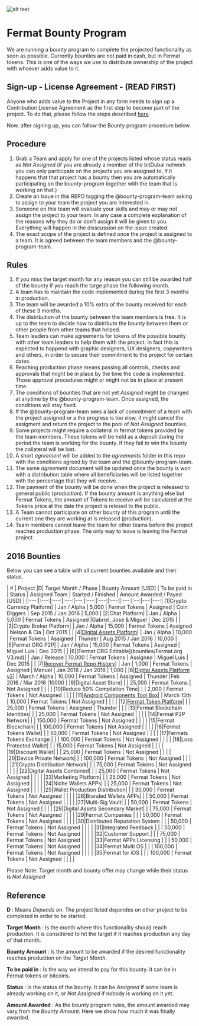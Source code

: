 ![alt text](https://github.com/bitDubai/media-kit/blob/master/MediaKit/Fermat%20Branding/Fermat%20Logotype/Fermat_Logo_3D.png "Fermat Logo")

# Fermat Bounty Program

We are running a bounty program to complete the projected functionality as soon as possible. Currently bounties are not paid in cash, but in Fermat tokens. This is one of the ways we use to distribute ownership of the project with whoever adds value to it. 

## Sign-up - License Agreement - (READ FIRST)
Anyone who adds value to the Project in any form needs to sign up a Contribution License Agreement as the first step to become part of the project. To do that, please follow the steps described [here](https://github.com/bitDubai/contribution-program/tree/master/license-agreements/README.md) 

Now, after signing up,  you can follow the Bounty program procedure below.

## Procedure

1. Grab a Team and apply for one of the projects listed whose status reads as _Not Assigned_ (if you are already a member of the bitDubai network you can only participate on the projects you are assigned to, if it happens that that project has a bounty then you are automatically participating on the bounty-program together with the team that is working on that.)
2. Create an Issue in this REPO tagging the @bounty-program-team asking to assign to your team the project you are interested in.
3. Someone on this team will evaluate your skills and may or may not assign the project to your team. In any case a complete explanation of the reasons why they do or don't assign it will be given to you. Everything will happen in the disscussion on the issue created.
4. The exact scope of the project is defined once the project is assigned to a team. It is agreed between the team members and the @bounty-program-team.

## Rules

1. If you miss the target month for any reason you can still be awarded half of the bounty if you reach the targe phase the following month.
2. A team has to maintain the code implemented during the first 3 months in production. 
3. The team will be awarded a 10% extra of the bounty received for each of these 3 months.
4. The distribution of the bounty between the team members is free. It is up to the team to decide how to distribute the bounty between them or other people from other teams that helped.
5. Team leaders can make agreements for tokens of the possible bounty with other team leaders to help them with the project. In fact this is expected to happend with graphic designers, UX designers, copywriters and others, in order to secure their commitment to the project for certain dates.
6. Reaching production phase means passing all controls, checks and approvals that might be in place by the time the code is implemented. Those approval procedures might or might not be in place at present time.
7. The conditions of bounties that are not yet _Assigned_ might be changed at anytime by the @bounty-program-team. Once assigned, the conditions will stay fixed.
8. If the @bounty-program-team sees a lack of commitment of a team with the project assigned or a the progress is too slow, it might cancel the assigment and return the project to the pool of _Not Assigned_ bounties.
9. Some projects might require a collateral in fermat tokens provided by the team members. These tokens will be held as a deposit during the period the team is working for the bounty. If they fail to win the bounty the collateral will be lost.
10. A short _agreement_ will be added to the _agreements_ folder in this repo with the conditions agreed by the team and the @bounty-program-team.
11. The same _agreement_ document will be updated once the bounty is won with a distribution table where all beneficiaries will be listed together with the percentage that they will receive.
12. The payment of the bounty will be done when the project is released to general public (production). If the bounty amount is anything else but Fermat Tokens, the amount of Tokens to receive will be calculated at the Tokens price at the date the project is relesed to the public.
13. A Team cannot participate on other bounty of this program until the current one they are working at is released (production).
14. Team members cannot leave the team for other teams before the project reaches production phase. The only way to leave is leaving the Fermat project.

## 2016 Bounties

Below you can see a table with all current bounties available and their status. 

| # | Project |D|  Target Month / Phase | Bounty Amount [USD] | To be paid in | Status | Assigned Team | Started / Finished | Amount Awarded / Payed [USD] |
|:---:|:---:|:---:|:---:|---:|:---:|:---:|:---:|:---:|:--:|---:|---:|
|1|Crypto Currency Platform|  | Jan / Alpha | 5,000 | Fermat Tokens | Assigned | Coin Diggers | Sep 2015 / Jan 2016 | 5,000 | 
|2|Chat Platform|  | Jan / Alpha  | 5,000 | Fermat Tokens | Assigned |Gabriel, José & Miguel | Dec 2015 | | 
|3|Crypto Broker Platform| | Jan / Alpha | 15,000 | Fermat Tokens | Assigned | Nelson & Cía | Oct 2015 | | 
|4|[Digital Assets Platform](https://github.com/bitDubai/bounty-program/blob/master/bounties/Digital-Asset-Platform.md)| | Jan / Alpha | 10,000 | Fermat Tokens | Assigned | Thunder | Aug 2015 / Jan 2016 | 10,000 | 
|5|Fermat ORG P2P| | Jan / Alpha | 15,000 | Fermat Tokens | Assigned | Miguel Luis | Dec 2015 | | 
|6|[Fermat ORG Editable](bounties/Fermat.org V3.md)| | Jan / Release | 10,000 | Fermat Tokens | Assigned | Miguel Luis | Dec 2015 | |
|7|[Recover Fermat Repo History](https://github.com/Fermat-ORG/bounty-program/blob/master/bounties/Recover-FermatRepoHistory.md)|  | Jan | 1,000 | Fermat Tokens | Assigned | Manuel | Jan 2016 / Jan 2016 | 1,000 | 
|8|[Digital Assets Platform v2](https://github.com/bitDubai/bounty-program/blob/master/bounties/Digital%20Assets%20Platform%20v2.md)| | March / Alpha | 10,000 | Fermat Tokens | Assigned | Thunder  |Feb 2016 / Mar 2016 |10000 | 
|9|Digital Asset Store|  | | 25,000 | Fermat Tokens | Not Assigned | | | | 
|10|Reduce 50% Compilation Time|  | | 2,000 | Fermat Tokens | Not Assigned | | | | 
|11|[Android Components Tool Box](https://github.com/bitDubai/bounty-program/blob/master/bounties/Android_Toolbox_v1.md)|  | March 15th | 10,000 | Fermat Tokens | Not Assigned | | | | 
|12|[Fermat Token Platform](https://github.com/bitDubai/bounty-program/blob/master/bounties/Fermat-Token-Platform.md)|  | | 25,000 | Fermat Tokens | Assigned | Thunder | | | 
|13|Fermat Blockchain Identities|  | | 25,000 | Fermat Tokens | Not Assigned | | | | 
|14|Fermat P2P Network| | | 150,000 | Fermat Tokens | Not Assigned | | | | 
|15|Fermat Blockchain| |  | 100,000 | Fermat Tokens | Not Assigned | | | | 
|16|Fermat Tokens Wallet| | | 50,000 | Fermat Tokens | Not Assigned | | | | 
|17|Fermats Tokens Exchange |  | | 100,000 | Fermat Tokens | Not Assigned | | | | 
|18|Loss Protected Wallet|  | | 15,000 | Fermat Tokens | Not Assigned | | | | 
|19|Discount Wallet|  | | 25,000 | Fermat Tokens | Not Assigned | | | | 
|20|Device Private Network| | | 100,000 | Fermat Tokens | Not Assigned | | | | 
|21|Crypto Distribution Network|  | | 75,000 | Fermat Tokens | Not Assigned | | | | 
|22|Digital Assets Combined|  | | 25,000 | Fermat Tokens | Not Assigned | | | | 
|23|Marketing Platform|  | | 25,000 | Fermat Tokens | Not Assigned | | | | 
|24|Niche Wallets APPs| | | 25,000 | Fermat Tokens | Not Assigned | | | | 
|25|Wallet Production Distribution| | | 30,000 | Fermat Tokens | Not Assigned | | | | 
|26|Branded Wallets APPs|  | | 50,000 | Fermat Tokens | Not Assigned | | | | 
|27|Multi-Sig Vault|  | | 50,000 | Fermat Tokens | Not Assigned | | | | 
|28|Digital Assets Secondary Market|  |  | 75,000 | Fermat Tokens | Not Assigned | | | | 
|29|Fermat Companies |  |  | 50,000 | Fermat Tokens | Not Assigned | | | | 
|30|Distributed Reputation System |  |  | 50,000 | Fermat Tokens | Not Assigned | | | | 
|31|Integrated Feedback |  |  | 50,000 | Fermat Tokens | Not Assigned | | | | 
|32|Customer Support |  |  | 75,000 | Fermat Tokens | Not Assigned | | | | 
|33|Fermat APPs Licensing | | | 50,000 | Fermat Tokens | Not Assigned | | | | 
|34|Fermat Multi OS | | | 100,000 | Fermat Tokens | Not Assigned | | | | 
|35|Fermat for iOS | |  | 100,000 | Fermat Tokens | Not Assigned | | | | 



Please Note: Target month and bounty offer may change while their status is _Not Assigned_

## Reference 

**D** : Means _Depends on_. The project listed dependes on other project to be completed in order to be started. 

**Target Month** : Is the month where this functionality should reach production. It is considered to hit the target if it reaches production any day of that month.

**Bounty Amount** : Is the amount to be awarded if the desired functionality reaches production on the _Target Month_. 

**To be paid in** : Is the way we intend to pay for this bounty. It can be in Fermat tokens or bitcoins.

**Status** : Is the status of the bounty. It can be _Assigned_ if some team is already working on it, or _Not Assigned_ if nobody is working on it yet.

**Amount Awarded** : As the bounty program rules, the amount awarded may vary from the _Bounty Amount_. Here we show how much it was finally awarded.
